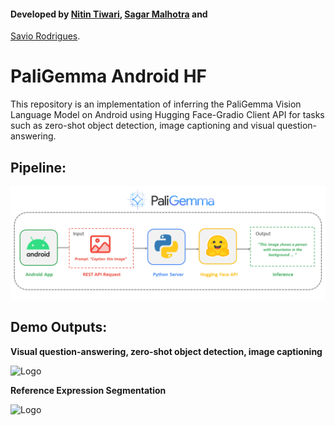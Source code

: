 #### Developed by [Nitin Tiwari](https://linkedin.com/in/tiwari-nitin), [Sagar Malhotra](https://linkedin.com/in/sagar0-0malhotra) and
[Savio Rodrigues](https://x.com/sloathee).

# PaliGemma Android HF
This repository is an implementation of inferring the PaliGemma Vision Language Model on Android using Hugging Face-Gradio Client API for tasks such as zero-shot object detection, image captioning and visual question-answering.


## Pipeline:

![Logo](assets/paligemma_android_hf_pipeline.png)


## Demo Outputs:

**Visual question-answering, zero-shot object detection, image captioning**

![Logo](assets/paligemma-android-hf1.gif)


**Reference Expression Segmentation**

![Logo](assets/paligemma-android-segmentation.gif)



